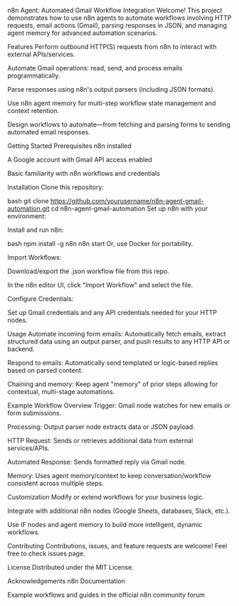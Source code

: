 n8n Agent: Automated Gmail Workflow Integration
Welcome! This project demonstrates how to use n8n agents to automate workflows involving HTTP requests, email actions (Gmail), parsing responses in JSON, and managing agent memory for advanced automation scenarios.

Features
Perform outbound HTTP(S) requests from n8n to interact with external APIs/services.

Automate Gmail operations: read, send, and process emails programmatically.

Parse responses using n8n's output parsers (including JSON formats).

Use n8n agent memory for multi-step workflow state management and context retention.

Design workflows to automate—from fetching and parsing forms to sending automated email responses.

Getting Started
Prerequisites
n8n installed

A Google account with Gmail API access enabled

Basic familiarity with n8n workflows and credentials

Installation
Clone this repository:

bash
git clone https://github.com/yourusername/n8n-agent-gmail-automation.git
cd n8n-agent-gmail-automation
Set up n8n with your environment:

Install and run n8n:

bash
npm install -g n8n
n8n start
Or, use Docker for portability.

Import Workflows:

Download/export the .json workflow file from this repo.

In the n8n editor UI, click "Import Workflow" and select the file.

Configure Credentials:

Set up Gmail credentials and any API credentials needed for your HTTP nodes.

Usage
Automate incoming form emails: Automatically fetch emails, extract structured data using an output parser, and push results to any HTTP API or backend.

Respond to emails: Automatically send templated or logic-based replies based on parsed content.

Chaining and memory: Keep agent "memory" of prior steps allowing for contextual, multi-stage automations.

Example Workflow Overview
Trigger: Gmail node watches for new emails or form submissions.

Processing: Output parser node extracts data or JSON payload.

HTTP Request: Sends or retrieves additional data from external services/APIs.

Automated Response: Sends formatted reply via Gmail node.

Memory: Uses agent memory/context to keep conversation/workflow consistent across multiple steps.

Customization
Modify or extend workflows for your business logic.

Integrate with additional n8n nodes (Google Sheets, databases, Slack, etc.).

Use IF nodes and agent memory to build more intelligent, dynamic workflows.

Contributing
Contributions, issues, and feature requests are welcome!
Feel free to check issues page.

License
Distributed under the MIT License.

Acknowledgements
n8n Documentation

Example workflows and guides in the official n8n community forum
